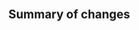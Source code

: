 <!--
Before submitting a pull request, please read:

- https://github.com/qBraid/qbraid-qir/blob/main/CONTRIBUTING.md#pull-request-checklist

⚠️ Your pull request title should be short, detailed, and understandable for all.
⚠️ Link any issues that this PR aims to close, if applicable.

For code changes, please ensure that:
1. All new code includes corresponding unit tests and satisfies code coverage.
2. Docstrings are thorough and accurate for both new and updated features.
3. All integration tests, including docs and linters, are passing.
4. New functions and classes are annotated with Python type hints to support `py.typed`.

If you believe this PR should be highlighted in the qBraid-QIR CHANGELOG please add a new entry to the `CHANGELOG.md` file, summarizing the change, and including a link back to the PR.
-->

## Summary of changes
